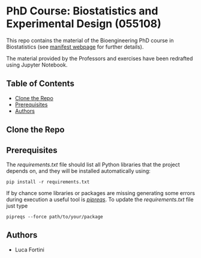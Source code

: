 # PhD Course: Biostatistics and Experimental Design (055108)

This repo contains the material of the Bioengineering PhD course in Biostatistics (see [manifest webpage](https://www11.ceda.polimi.it/schedaincarico/schedaincarico/controller/scheda_pubblica/SchedaPublic.do?&evn_default=evento&c_classe=722434&polij_device_category=DESKTOP&__pj0=0&__pj1=cce4cf26a7041413669bde8db864b3fe) for further details).

The material provided by the Professors and exercises have been redrafted using Jupyter Notebook.

## Table of Contents

- [Clone the Repo](#clone-the-repo)
- [Prerequisites](#prerequisites)
- [Authors](#authors)

## Clone the Repo

## Prerequisites

The _requirements.txt_ file should list all Python libraries that the project depends on, and they will be installed automatically using:

```
pip install -r requirements.txt
```

If by chance some libraries or packages are missing generating some errors during execution a useful tool is [_pipreqs_](https://pypi.org/project/pipreqs/). To update the _requirements.txt_ file just type

```
pipreqs --force path/to/your/package
```

## Authors

- Luca Fortini
